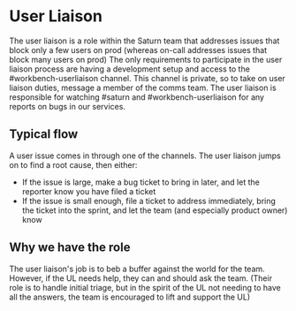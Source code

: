 # User Liaison
The user liaison is a role within the Saturn team that addresses issues that block only a few users on prod (whereas on-call addresses issues that block many users on prod) The only requirements to participate in the user liaison process are having a development setup and access to the #workbench-userliaison channel. This channel is private, so to take on user liaison duties, message a member of the comms team. The user liaison is responsible for watching #saturn and #workbench-userliaison for any reports on bugs in our services.

## Typical flow
A user issue comes in through one of the channels. The user liaison jumps on to find a root cause, then either:
* If the issue is large, make a bug ticket to bring in later, and let the reporter know you have filed a ticket
* If the issue is small enough, file a ticket to address immediately, bring the ticket into the sprint, and let the team (and especially product owner) know

## Why we have the role
The user liaison's job is to beb a buffer against the world for the team. However, if the UL needs help, they can and should ask the team. (Their role is to handle initial triage, but in the spirit of the UL not needing to have all the answers, the team is encouraged to lift and support the UL)

